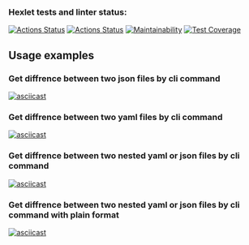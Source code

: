 ### Hexlet tests and linter status:
[![Actions Status](https://github.com/Labidahrom/python-project-50/workflows/hexlet-check/badge.svg)](https://github.com/Labidahrom/python-project-50/actions)
[![Actions Status](https://github.com/Labidahrom/python-project-50/actions/workflows/python-package.yml/badge.svg)](https://github.com/Labidahrom/python-project-50/actions)
[![Maintainability](https://api.codeclimate.com/v1/badges/d710eb18965ebe6feb22/maintainability)](https://codeclimate.com/github/Labidahrom/python-project-50/maintainability)
[![Test Coverage](https://api.codeclimate.com/v1/badges/d710eb18965ebe6feb22/test_coverage)](https://codeclimate.com/github/Labidahrom/python-project-50/test_coverage)

## Usage examples
### Get diffrence between two json files by cli command
[![asciicast](https://asciinema.org/a/I5WzbjeyHCh4kIs0PacrSH6xm.svg)](https://asciinema.org/a/I5WzbjeyHCh4kIs0PacrSH6xm)
### Get diffrence between two yaml files by cli command
[![asciicast](https://asciinema.org/a/I5WzbjeyHCh4kIs0PacrSH6xm.svg)](https://asciinema.org/a/I5WzbjeyHCh4kIs0PacrSH6xm)
### Get diffrence between two nested yaml or json files by cli command
[![asciicast](https://asciinema.org/a/SLVVmi8wkspeH5ksw9AdMLjrj.svg)](https://asciinema.org/a/SLVVmi8wkspeH5ksw9AdMLjrj)
### Get diffrence between two nested yaml or json files by cli command with plain format
[![asciicast](https://asciinema.org/a/okoSKhdzH8GVdhJ7LLw5HwIwY.svg)](https://asciinema.org/a/okoSKhdzH8GVdhJ7LLw5HwIwY)
